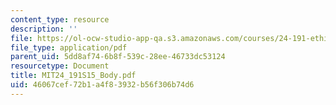 ```yaml
---
content_type: resource
description: ''
file: https://ol-ocw-studio-app-qa.s3.amazonaws.com/courses/24-191-ethics-in-your-life-being-thinking-doing-or-not-spring-2015/46067cef72b1a4f83932b56f306b74d6_MIT24_191S15_Body.pdf
file_type: application/pdf
parent_uid: 5dd8af74-6b8f-539c-28ee-46733dc53124
resourcetype: Document
title: MIT24_191S15_Body.pdf
uid: 46067cef-72b1-a4f8-3932-b56f306b74d6
---
```

